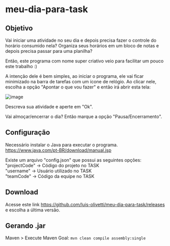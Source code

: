 # meu-dia-para-task
## Objetivo

Vai iniciar uma atividade no seu dia e depois precisa fazer o controle do horário consumido nela?
Organiza seus horários em um bloco de notas e depois precisa passar para uma planilha?

Então, este programa com nome super criativo veio para facilitar um pouco este trabalho :)

A intenção dele é bem simples, ao iniciar o programa, ele vai ficar minimizado na barra de tarefas com um ícone de relógio.
Ao clicar nele, escolha a opção "Apontar o que vou fazer" e então irá abrir esta tela:

![image](https://user-images.githubusercontent.com/5676551/201546831-a53b91b8-0409-4a32-9911-a20e3e41e9a2.png)

Descreva sua atividade e aperte em "Ok".

Vai almoçar/encerrar o dia?
Então marque a opção "Pausa/Encerramento".

## Configuração

Necessário instalar o Java para executar o programa. </br>
https://www.java.com/pt-BR/download/manual.jsp

Existe um arquivo "config.json" que possui as seguintes opções: </br>
"projectCode" -> Código do projeto no TASK </br>
"username" -> Usuário utilizado no TASK </br>
"teamCode" -> Código da equipe no TASK </br>

## Download

Acesse este link https://github.com/luis-olivetti/meu-dia-para-task/releases e escolha a última versão.

## Gerando .jar

Maven > Execute Maven Goal: `mvn clean compile assembly:single`
